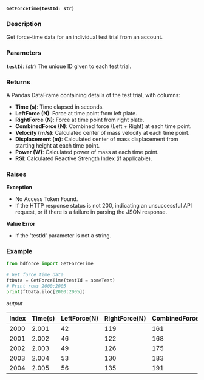 __`GetForceTime(testId: str)`__

### Description
Get force-time data for an individual test trial from an account.

### Parameters
__`testId`__: (_str_) The unique ID given to each test trial.

### Returns
A Pandas DataFrame containing details of the test trial, with columns:

* __Time (s)__: Time elapsed in seconds.
* __LeftForce (N)__: Force at time point from left plate.
* __RightForce (N)__: Force at time point from right plate.
* __CombinedForce (N)__: Combined force (Left + Right) at each time point.
* __Velocity (m/s)__: Calculated center of mass velocity at each time point.
* __Displacement (m)__: Calculated center of mass displacement from starting height at each time point.
* __Power (W)__: Calculated power of mass at each time point.
* __RSI__: Calculated Reactive Strength Index (if applicable).


### Raises
**Exception**

* No Access Token Found.
* If the HTTP response status is not 200, indicating an unsuccessful API request, or if there is a failure in parsing the JSON response.

**Value Error**

* If the 'testId' parameter is not a string.

### Example

``` Python title=" Get Tests Force-Time Data"
from hdforce import GetForceTime

# Get force time data
ftData = GetForceTime(testId = someTest)
# Print rows 2000:2005
print(ftData.iloc[2000:2005])
```

_output_

| Index | Time(s) | LeftForce(N) | RightForce(N) | CombinedForce(N) | Velocity(m/s) | Displacement(m) | Power(W)    | rsi |
|-------|---------|--------------|---------------|------------------|---------------|-----------------|-------------|-----|
| 2000  | 2.001   | 42           | 119           | 161              | -1.119636     | -0.077419       | -180.261446 | []  |
| 2001  | 2.002   | 46           | 122           | 168              | -1.128090     | -0.078543       | -189.519185 | []  |
| 2002  | 2.003   | 49           | 126           | 175              | -1.136487     | -0.079675       | -198.885184 | []  |
| 2003  | 2.004   | 53           | 130           | 183              | -1.144821     | -0.080816       | -209.502302 | []  |
| 2004  | 2.005   | 56           | 135           | 191              | -1.153090     | -0.081965       | -220.240178 | []  |